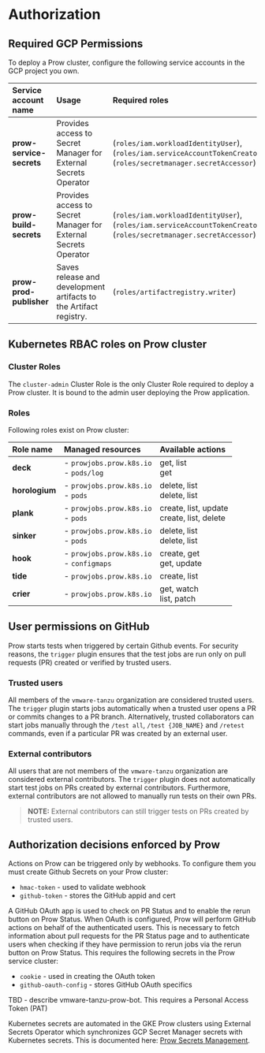 # Authorization

## Required GCP Permissions

To deploy a Prow cluster, configure the following service accounts in the GCP project you own.

| Service account name          | Usage                                                      | Required roles |
| :---------------------------- | :----------------------------------------------------------| :------------- |
| **prow-service-secrets**  | Provides access to Secret Manager for External Secrets Operator   | (`roles/iam.workloadIdentityUser`), (`roles/iam.serviceAccountTokenCreator`), (`roles/secretmanager.secretAccessor`)  |
| **prow-build-secrets**   | Provides access to Secret Manager for External Secrets Operator  | (`roles/iam.workloadIdentityUser`), (`roles/iam.serviceAccountTokenCreator`), (`roles/secretmanager.secretAccessor`)  |
| **prow-prod-publisher**   | Saves release and development artifacts to the Artifact registry.  | (`roles/artifactregistry.writer`)  |


## Kubernetes RBAC roles on Prow cluster

### Cluster Roles

The `cluster-admin` Cluster Role is the only Cluster Role required to deploy a Prow cluster. It is bound to the admin user deploying the Prow application.

### Roles

Following roles exist on Prow cluster:

| Role name   | Managed resources | Available actions |
| :---------- | :---------------- | :-------------- |
| **deck** | - `prowjobs.prow.k8s.io`  <br> - `pods/log` | get, list <br> get |
| **horologium** | - `prowjobs.prow.k8s.io`  <br> - `pods` | delete, list <br> delete, list |
| **plank** | - `prowjobs.prow.k8s.io` <br> - `pods` | create, list, update <br> create, list, delete |
| **sinker** | - `prowjobs.prow.k8s.io` <br> - `pods` | delete, list <br> delete, list |
| **hook** | - `prowjobs.prow.k8s.io` <br> - `configmaps` | create, get <br> get, update |
| **tide** | - `prowjobs.prow.k8s.io` |  create, list  |
| **crier** | - `prowjobs.prow.k8s.io` | get, watch <br> list, patch |

## User permissions on GitHub

Prow starts tests when triggered by certain Github events. For security reasons, the `trigger` plugin ensures that the test jobs are run only on pull requests (PR) created or verified by trusted users.

### Trusted users
All members of the `vmware-tanzu` organization are considered trusted users. The `trigger` plugin starts jobs automatically when a trusted user opens a PR or commits changes to a PR branch. Alternatively, trusted collaborators can start jobs manually through the `/test all`, `/test {JOB_NAME}` and `/retest` commands, even if a particular PR was created by an external user.

### External contributors
All users that are not members of the `vmware-tanzu` organization are considered external contributors. The `trigger` plugin does not automatically start test jobs on PRs created by external contributors. Furthermore, external contributors are not allowed to manually run tests on their own PRs.

> **NOTE:** External contributors can still trigger tests on PRs created by trusted users.

## Authorization decisions enforced by Prow

Actions on Prow can be triggered only by webhooks. To configure them you must create Github Secrets on your Prow cluster:
  - `hmac-token` - used to validate webhook
  - `github-token` - stores the GitHub appid and cert

A GitHub OAuth app is used to check on PR Status and to enable the rerun button on Prow Status. When OAuth is configured, Prow will perform GitHub actions on behalf of the authenticated users. This is necessary to fetch information about pull requests for the PR Status page and to authenticate users when checking if they have permission to rerun jobs via the rerun button on Prow Status.  This requires the following secrets in the Prow service cluster:

  - `cookie` - used in creating the OAuth token
  - `github-oauth-config` - stores GitHub OAuth specifics


TBD - describe vmware-tanzu-prow-bot.  This requires a Personal Access Token (PAT)


Kubernetes secrets are automated in the GKE Prow clusters using External Secrets Operator which synchronizes GCP Secret Manager secrets with Kubernetes secrets.  This is documented here: [Prow Secrets Management](./prow-secrets-management.md).
